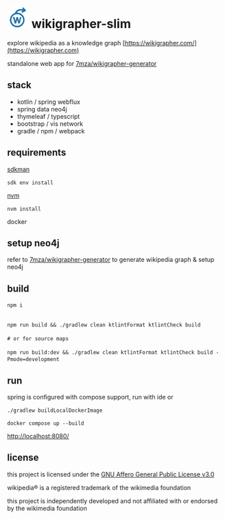 # <img src="./docs/wikigrapher.png" alt="drawing" width="50"/> wikigrapher-slim

explore wikipedia as a knowledge graph [https://wikigrapher.com/](https://wikigrapher.com)

standalone web app for [7mza/wikigrapher-generator](https://github.com/7mza/wikigrapher-generator)

## stack

* kotlin / spring webflux
* spring data neo4j
* thymeleaf / typescript
* bootstrap / vis network
* gradle / npm / webpack

## requirements

[sdkman](https://sdkman.io)

```shell
sdk env install
```

[nvm](https://github.com/nvm-sh/nvm)

```shell
nvm install
```

docker

## setup neo4j

refer to [7mza/wikigrapher-generator](https://github.com/7mza/wikigrapher-generator) to generate wikipedia graph & setup
neo4j

## build

```shell
npm i
```

```shell

npm run build && ./gradlew clean ktlintFormat ktlintCheck build

# or for source maps

npm run build:dev && ./gradlew clean ktlintFormat ktlintCheck build -Pmode=development
```

## run

spring is configured with compose support, run with ide or

```shell
./gradlew buildLocalDockerImage
```

```shell
docker compose up --build
```

[http://localhost:8080/](http://localhost:8080/)

## license

this project is licensed under the [GNU Affero General Public License v3.0](./LICENSE.txt)

wikipedia® is a registered trademark of the wikimedia foundation

this project is independently developed and not affiliated with or endorsed by the wikimedia foundation
